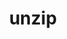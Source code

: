 ---
title: "unzip"
layout: cache
categories: [package, v0.18.1]
meta: {"versions": ["6.0"], "compilers": ["gcc@=7.3.1", "gcc@=7.5.0"], "oss": ["amzn2", "ubuntu18.04"], "platforms": ["linux"], "targets": ["aarch64", "graviton2", "x86_64", "x86_64_v3", "x86_64_v4"], "stacks": ["aws-isc", "aws-isc-aarch64", "e4s", "radiuss", "root", "tutorial"], "num_specs": 5, "num_specs_by_stack": {"radiuss": 1, "tutorial": 1, "root": 5, "e4s": 1, "aws-isc": 2, "aws-isc-aarch64": 2}}
spec_details: [{"hash": "qos6nfhjj5mdkrpwqrpb3hl6n5wi3woj", "compiler": "gcc@=7.5.0", "versions": ["6.0"], "os": "ubuntu18.04", "platform": "linux", "target": "x86_64", "variants": [], "stacks": ["radiuss", "tutorial", "root", "e4s"], "size": "-", "tarball": "https://binaries.spack.io/v0.18.1/build_cache/linux-ubuntu18.04-x86_64/gcc-7.5.0/unzip-6.0/linux-ubuntu18.04-x86_64-gcc-7.5.0-unzip-6.0-qos6nfhjj5mdkrpwqrpb3hl6n5wi3woj.spack"}, {"hash": "h4g4zxqptxvdp7cvk7cuk7v3zbjyilmz", "compiler": "gcc@=7.3.1", "versions": ["6.0"], "os": "amzn2", "platform": "linux", "target": "x86_64_v3", "variants": [], "stacks": ["aws-isc", "root"], "size": "-", "tarball": "https://binaries.spack.io/v0.18.1/build_cache/linux-amzn2-x86_64_v3/gcc-7.3.1/unzip-6.0/linux-amzn2-x86_64_v3-gcc-7.3.1-unzip-6.0-h4g4zxqptxvdp7cvk7cuk7v3zbjyilmz.spack"}, {"hash": "jqhsc36mrt4ih2bsx3skhso2fsrzu5ne", "compiler": "gcc@=7.3.1", "versions": ["6.0"], "os": "amzn2", "platform": "linux", "target": "aarch64", "variants": [], "stacks": ["root", "aws-isc-aarch64"], "size": "-", "tarball": "https://binaries.spack.io/v0.18.1/build_cache/linux-amzn2-aarch64/gcc-7.3.1/unzip-6.0/linux-amzn2-aarch64-gcc-7.3.1-unzip-6.0-jqhsc36mrt4ih2bsx3skhso2fsrzu5ne.spack"}, {"hash": "skok2dtwegwxu5hw2bmdiqesz4a5nqs7", "compiler": "gcc@=7.3.1", "versions": ["6.0"], "os": "amzn2", "platform": "linux", "target": "x86_64_v4", "variants": [], "stacks": ["aws-isc", "root"], "size": "-", "tarball": "https://binaries.spack.io/v0.18.1/build_cache/linux-amzn2-x86_64_v4/gcc-7.3.1/unzip-6.0/linux-amzn2-x86_64_v4-gcc-7.3.1-unzip-6.0-skok2dtwegwxu5hw2bmdiqesz4a5nqs7.spack"}, {"hash": "nbpkvimor5ktqzv7dmoqm575vkdlriej", "compiler": "gcc@=7.3.1", "versions": ["6.0"], "os": "amzn2", "platform": "linux", "target": "graviton2", "variants": [], "stacks": ["root", "aws-isc-aarch64"], "size": "-", "tarball": "https://binaries.spack.io/v0.18.1/build_cache/linux-amzn2-graviton2/gcc-7.3.1/unzip-6.0/linux-amzn2-graviton2-gcc-7.3.1-unzip-6.0-nbpkvimor5ktqzv7dmoqm575vkdlriej.spack"}]
---